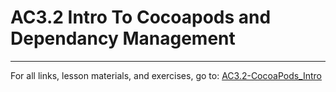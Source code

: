 # AC3.2 Intro To Cocoapods and Dependancy Management
---

For all links, lesson materials, and exercises, go to: [AC3.2-CocoaPods_Intro](https://github.com/C4Q/AC3.2-CocoaPods_Intro)
